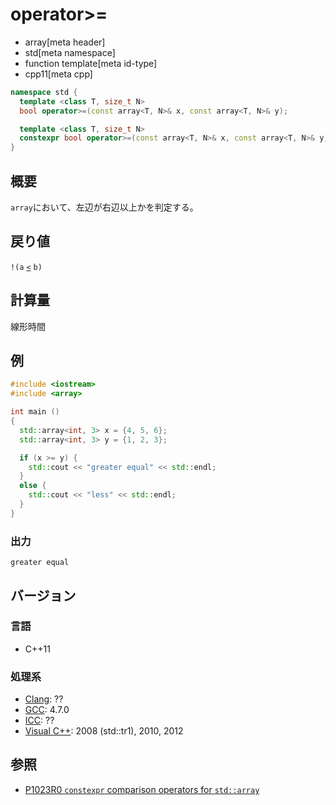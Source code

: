 # operator>=
* array[meta header]
* std[meta namespace]
* function template[meta id-type]
* cpp11[meta cpp]

```cpp
namespace std {
  template <class T, size_t N>
  bool operator>=(const array<T, N>& x, const array<T, N>& y);           // C++11

  template <class T, size_t N>
  constexpr bool operator>=(const array<T, N>& x, const array<T, N>& y); // C++20
}
```

## 概要
`array`において、左辺が右辺以上かを判定する。


## 戻り値
`!(a` [`<`](op_less.md) `b)`


## 計算量
線形時間


## 例
```cpp example
#include <iostream>
#include <array>

int main ()
{
  std::array<int, 3> x = {4, 5, 6};
  std::array<int, 3> y = {1, 2, 3};

  if (x >= y) {
    std::cout << "greater equal" << std::endl;
  }
  else {
    std::cout << "less" << std::endl;
  }
}
```

### 出力
```
greater equal
```

## バージョン
### 言語
- C++11

### 処理系
- [Clang](/implementation.md#clang): ??
- [GCC](/implementation.md#gcc): 4.7.0
- [ICC](/implementation.md#icc): ??
- [Visual C++](/implementation.md#visual_cpp): 2008 (std::tr1), 2010, 2012


## 参照
- [P1023R0 `constexpr` comparison operators for `std::array`](http://www.open-std.org/jtc1/sc22/wg21/docs/papers/2018/p1023r0.pdf)
